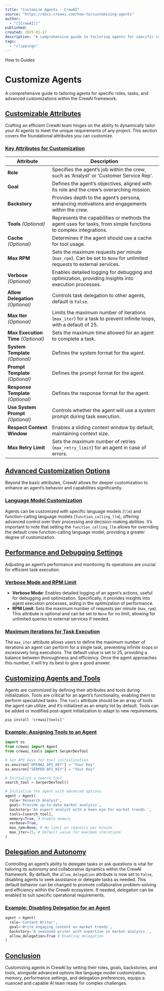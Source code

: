 ```yaml
---
title: "Customize Agents - CrewAI"
source: "https://docs.crewai.com/how-to/customizing-agents"
author:
  - "[[CrewAI]]"
published:
created: 2025-01-17
description: "A comprehensive guide to tailoring agents for specific roles, tasks, and advanced customizations within the CrewAI framework."
tags:
  - "clippings"
---
```

How to Guides

# Customize Agents

A comprehensive guide to tailoring agents for specific roles, tasks, and advanced customizations within the CrewAI framework.

## [Customizable Attributes​](https://docs.crewai.com/how-to/#customizable-attributes)

Crafting an efficient CrewAI team hinges on the ability to dynamically tailor your AI agents to meet the unique requirements of any project. This section covers the foundational attributes you can customize.

### [Key Attributes for Customization​](https://docs.crewai.com/how-to/#key-attributes-for-customization)

| Attribute | Description |
| --- | --- |
| **Role** | Specifies the agent’s job within the crew, such as ‘Analyst’ or ‘Customer Service Rep’. |
| **Goal** | Defines the agent’s objectives, aligned with its role and the crew’s overarching mission. |
| **Backstory** | Provides depth to the agent’s persona, enhancing motivations and engagements within the crew. |
| **Tools** *(Optional)* | Represents the capabilities or methods the agent uses for tasks, from simple functions to complex integrations. |
| **Cache** *(Optional)* | Determines if the agent should use a cache for tool usage. |
| **Max RPM** | Sets the maximum requests per minute (`max_rpm`). Can be set to `None` for unlimited requests to external services. |
| **Verbose** *(Optional)* | Enables detailed logging for debugging and optimization, providing insights into execution processes. |
| **Allow Delegation** *(Optional)* | Controls task delegation to other agents, default is `False`. |
| **Max Iter** *(Optional)* | Limits the maximum number of iterations (`max_iter`) for a task to prevent infinite loops, with a default of 25. |
| **Max Execution Time** *(Optional)* | Sets the maximum time allowed for an agent to complete a task. |
| **System Template** *(Optional)* | Defines the system format for the agent. |
| **Prompt Template** *(Optional)* | Defines the prompt format for the agent. |
| **Response Template** *(Optional)* | Defines the response format for the agent. |
| **Use System Prompt** *(Optional)* | Controls whether the agent will use a system prompt during task execution. |
| **Respect Context Window** | Enables a sliding context window by default, maintaining context size. |
| **Max Retry Limit** | Sets the maximum number of retries (`max_retry_limit`) for an agent in case of errors. |

## [Advanced Customization Options​](https://docs.crewai.com/how-to/#advanced-customization-options)

Beyond the basic attributes, CrewAI allows for deeper customization to enhance an agent’s behavior and capabilities significantly.

### [Language Model Customization​](https://docs.crewai.com/how-to/#language-model-customization)

Agents can be customized with specific language models (`llm`) and function-calling language models (`function_calling_llm`), offering advanced control over their processing and decision-making abilities. It’s important to note that setting the `function_calling_llm` allows for overriding the default crew function-calling language model, providing a greater degree of customization.

## [Performance and Debugging Settings​](https://docs.crewai.com/how-to/#performance-and-debugging-settings)

Adjusting an agent’s performance and monitoring its operations are crucial for efficient task execution.

### [Verbose Mode and RPM Limit​](https://docs.crewai.com/how-to/#verbose-mode-and-rpm-limit)

- **Verbose Mode**: Enables detailed logging of an agent’s actions, useful for debugging and optimization. Specifically, it provides insights into agent execution processes, aiding in the optimization of performance.
- **RPM Limit**: Sets the maximum number of requests per minute (`max_rpm`). This attribute is optional and can be set to `None` for no limit, allowing for unlimited queries to external services if needed.

### [Maximum Iterations for Task Execution​](https://docs.crewai.com/how-to/#maximum-iterations-for-task-execution)

The `max_iter` attribute allows users to define the maximum number of iterations an agent can perform for a single task, preventing infinite loops or excessively long executions. The default value is set to 25, providing a balance between thoroughness and efficiency. Once the agent approaches this number, it will try its best to give a good answer.

## [Customizing Agents and Tools​](https://docs.crewai.com/how-to/#customizing-agents-and-tools)

Agents are customized by defining their attributes and tools during initialization. Tools are critical for an agent’s functionality, enabling them to perform specialized tasks. The `tools` attribute should be an array of tools the agent can utilize, and it’s initialized as an empty list by default. Tools can be added or modified post-agent initialization to adapt to new requirements.

```shell
pip install 'crewai[tools]'
```

### [Example: Assigning Tools to an Agent​](https://docs.crewai.com/how-to/#example-assigning-tools-to-an-agent)

```python
import os
from crewai import Agent
from crewai_tools import SerperDevTool

# Set API keys for tool initialization
os.environ["OPENAI_API_KEY"] = "Your Key"
os.environ["SERPER_API_KEY"] = "Your Key"

# Initialize a search tool
search_tool = SerperDevTool()

# Initialize the agent with advanced options
agent = Agent(
  role='Research Analyst',
  goal='Provide up-to-date market analysis',
  backstory='An expert analyst with a keen eye for market trends.',
  tools=[search_tool],
  memory=True, # Enable memory
  verbose=True,
  max_rpm=None, # No limit on requests per minute
  max_iter=25, # Default value for maximum iterations
)
```

## [Delegation and Autonomy​](https://docs.crewai.com/how-to/#delegation-and-autonomy)

Controlling an agent’s ability to delegate tasks or ask questions is vital for tailoring its autonomy and collaborative dynamics within the CrewAI framework. By default, the `allow_delegation` attribute is now set to `False`, disabling agents to seek assistance or delegate tasks as needed. This default behavior can be changed to promote collaborative problem-solving and efficiency within the CrewAI ecosystem. If needed, delegation can be enabled to suit specific operational requirements.

### [Example: Disabling Delegation for an Agent​](https://docs.crewai.com/how-to/#example-disabling-delegation-for-an-agent)


```python
agent = Agent(
  role='Content Writer',
  goal='Write engaging content on market trends',
  backstory='A seasoned writer with expertise in market analysis.',
  allow_delegation=True # Enabling delegation
)
```

## [Conclusion​](https://docs.crewai.com/how-to/#conclusion)

Customizing agents in CrewAI by setting their roles, goals, backstories, and tools, alongside advanced options like language model customization, memory, performance settings, and delegation preferences, equips a nuanced and capable AI team ready for complex challenges.